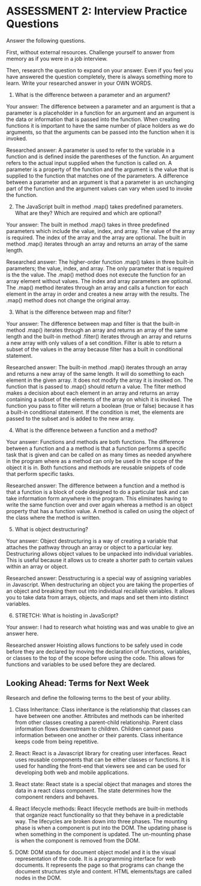 # ASSESSMENT 2: Interview Practice Questions

Answer the following questions.

First, without external resources. Challenge yourself to answer from memory as if you were in a job interview.

Then, research the question to expand on your answer. Even if you feel you have answered the question completely, there is always something more to learn. Write your researched answer in your OWN WORDS.

1. What is the difference between a parameter and an argument?

  Your answer:
  The difference between a parameter and an argument is that a parameter is a placeholder in a function for an argument and an argument is the data or information that is passed into the function. When creating functions it is important to have the same number of place holders as we do arguments, so that the arguments can be passed into the function when it is invoked.

  Researched answer:
  A parameter is used to refer to the variable in a function and is defined inside the parentheses of the function. An argument refers to the actual input supplied when the function is called on. A parameter is a property of the function and the argument is the value that is supplied to the function that matches one of the parameters. A difference between a parameter and an argument is that a parameter is an unchanging part of the function and the argument values can vary when used to invoke the function.


2. The JavaScript built in method .map() takes predefined parameters. What are they? Which are required and which are optional?

  Your answer:
  The built in method .map() takes in three predefined parameters which include the value, index, and array. The value of the array is required. The index of the array and the array are optional. The built in method .map() iterates through an array and returns an array of the same length.

  Researched answer:
  The higher-order function .map() takes in three built-in parameters; the value, index, and array. The only parameter that is required is the the value. The .map() method does not execute the function for an array element without values. The index and array parameters are optional. The .map() method iterates through an array and calls a function for each element in the array in order and creates a new array with the results. The .map() method does not change the original array.


3. What is the difference between map and filter?

  Your answer:
  The difference between map and filter is that the built-in method .map() iterates through an array and returns an array of the same length and the built-in method .filter() iterates through an array and returns a new array with only values of a set condition. Filter is able to return a subset of the values in the array because filter has a built in conditional statement.

  Researched answer:
  The built-in method .map() iterates through an array and returns a new array of the same length. It will do something to each element in the given array. It does not modify the array it is invoked on. The function that is passed to .map() should return a value.
  The filter method makes a decision about each element in an array and returns an array containing a subset of the elements of the array on which it is invoked. The function you pass to filter will return a boolean (true or false) because it has a built-in conditional statement. If the condition is met, the elements are passed to the subset and is added to the new array.


4. What is the difference between a function and a method?

  Your answer:
  Functions and methods are both functions. The difference between a function and a a method is that a function performs a specific task that is given and can be called on as many times as needed anywhere in the program where as a method can only be used in the scope of the object it is in. Both functions and methods are reusable snippets of code that perform specific tasks.

  Researched answer:
  The difference between a function and a method is that a function is a block of code designed to do a particular task and can take information form anywhere in the program. This eliminates having to write the same function over and over again whereas a method is an object property that has a function value. A method is called on using the object of the class where the method is written.


5. What is object destructuring?

  Your answer:
  Object destructuring is a way of creating a variable that attaches the pathway through an array or object to a particular key. Destructuring allows object values to be unpacked into individual variables. This is useful because it allows us to create a shorter path to certain values within an array or object.

  Researched answer:
  Desstructuring is a special way of assigning variables in Javascript. When destructuring an object you are taking the properties of an object and breaking them out into individual recallable variables. It allows you to take data from arrays, objects, and maps and set them into distinct variables.


6. STRETCH: What is hoisting in JavaScript?

  Your answer: I had to research what hoisting was and was unable to give an answer here.

  Researched answer
  Hoisting allows functions to be safely used in code before they are declared by moving the declaration of functions, variables, or classes to the top of the scope before using the code. This allows for functions and variables to be used before they are declared.


## Looking Ahead: Terms for Next Week

Research and define the following terms to the best of your ability.

1. Class Inheritance:
Class inheritance is the relationship that classes can have between one another. Attributes and methods can be inherited from other classes creating a parent-child relationship. Parent class information flows downstream to children. Children cannot pass information between one another or their parents. Class inheritance keeps code from being repetitive.


2. React:
React is a Javascript library for creating user interfaces. React uses reusable components that can be either classes or functions. It is used for handling the front-end that viewers see and can be used for developing both web and mobile applications.

3. React state:
React state is a special object that manages and stores the data in a react class component. The state determines how the component renders and behaves.

4. React lifecycle methods:
React lifecycle methods are built-in methods that organize react functionality so that they behave in a predictable way. The lifecycles are broken down into three phases. The mounting phase is when a component is put into the DOM. The updating phase is when something in the component is updated. The un-mounting phase is when the component is removed from the DOM.

5. DOM:
DOM stands for document object model and it is the visual representation of the code. It is a programming interface for web documents. It represents the page so that programs can change the document structures style and content. HTML elements/tags are called nodes in the DOM.
